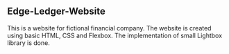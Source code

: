 ## Edge-Ledger-Website ##

This is a website for fictional financial company. The website is created using basic HTML, CSS and Flexbox. The implementation of small Lightbox library is done. 
